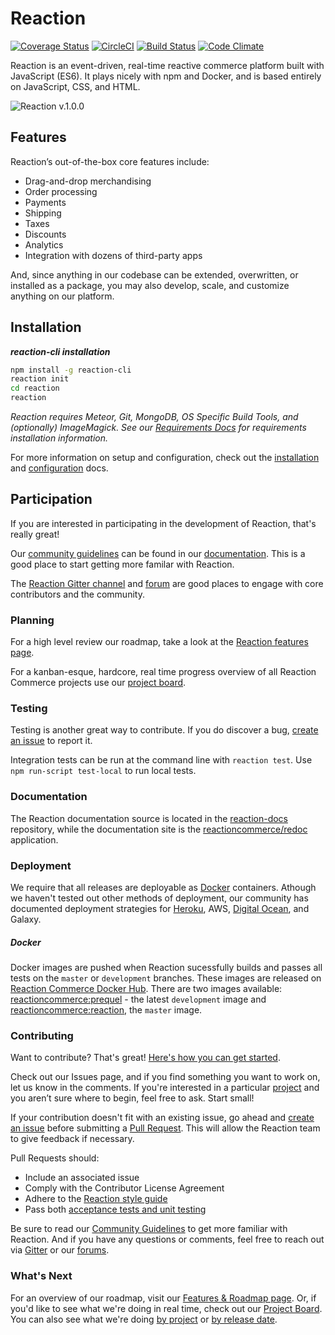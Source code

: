 # Reaction

[![Coverage Status](https://coveralls.io/repos/github/andela/kakashi-rc/badge.svg?branch=develop)](https://coveralls.io/github/andela/kakashi-rc?branch=develop)
[![CircleCI](https://circleci.com/gh/andela/kakashi-rc.svg?style=svg)](https://circleci.com/gh/andela/kakashi-rc)
[![Build Status](https://travis-ci.org/andela/kakashi-rc.svg?branch=master)](https://travis-ci.org/andela/kakashi-rc)
[![Code Climate](https://codeclimate.com/github/codeclimate/codeclimate/badges/gpa.svg)](https://codeclimate.com/github/codeclimate/codeclimate)


Reaction is an event-driven, real-time reactive commerce platform built with JavaScript (ES6). It plays nicely with npm and Docker, and is based entirely on JavaScript, CSS, and HTML. 

![Reaction v.1.0.0](https://raw.githubusercontent.com/reactioncommerce/reaction-docs/master/assets/rc-desktop.png)

## Features

Reaction’s out-of-the-box core features include:

* Drag-and-drop merchandising
* Order processing
* Payments
* Shipping
* Taxes
* Discounts
* Analytics
* Integration with dozens of third-party apps

And, since anything in our codebase can be extended, overwritten, or installed as a package, you may also develop, scale, and customize anything on our platform.

## Installation

**_reaction-cli installation_**

```bash
npm install -g reaction-cli
reaction init
cd reaction
reaction
```

_Reaction requires Meteor, Git, MongoDB, OS Specific Build Tools, and (optionally) ImageMagick. See our [Requirements Docs](https://docs.reactioncommerce.com/reaction-docs/master/requirements) for requirements installation information._

For more information on setup and configuration, check out the [installation](https://docs.reactioncommerce.com/reaction-docs/development/installation) and [configuration](https://docs.reactioncommerce.com/reaction-docs/development/configuration) docs.

## Participation

If you are interested in participating in the development of Reaction, that's really great!

Our [community guidelines](https://docs.reactioncommerce.com/reaction-docs/master/guidelines) can be found in our [documentation](https://docs.reactioncommerce.com/). This is a good place to start getting more familar with Reaction.

The [Reaction Gitter channel](https://gitter.im/reactioncommerce/reaction) and [forum](http://discourse.reactioncommerce.com/) are good places to engage with core contributors and the community.

### Planning

For a high level review our roadmap, take a look at the [Reaction features page](http://reactioncommerce.com/features).

For a kanban-esque, hardcore, real time progress overview of all Reaction Commerce projects use our [project board](https://waffle.io/reactioncommerce/reaction).

### Testing

Testing is another great way to contribute. If you do discover a bug, [create an issue](https://github.com/reactioncommerce/reaction/issues/new) to report it.

Integration tests can be run at the command line with `reaction test`. Use `npm run-script test-local` to run local tests.

### Documentation

The Reaction documentation source is located in the [reaction-docs](https://github.com/reactioncommerce/reaction-docs) repository, while the documentation site is the [reactioncommerce/redoc](https://github.com/reactioncommerce/redoc) application.


### Deployment

We require that all releases are deployable as [Docker](https://www.docker.com/) containers.  Athough we haven't tested out other methods of deployment, our community has documented deployment strategies for [Heroku](https://github.com/reactioncommerce/reaction/issues/1363), AWS, [Digital Ocean](https://gist.github.com/jshimko/745ca66748846551692e24c267a56060), and Galaxy.

##### Docker

Docker images are pushed when Reaction sucessfully builds and passes all tests on the `master` or `development` branches. These images are released on [Reaction Commerce Docker Hub](https://hub.docker.com/u/reactioncommerce/). There are two images available: [reactioncommerce:prequel](https://hub.docker.com/r/reactioncommerce/prequel/) - the latest `development` image and [reactioncommerce:reaction](https://hub.docker.com/r/reactioncommerce/reaction/), the `master` image.


### Contributing

Want to contribute? That's great! [Here's how you can get started](https://guides.github.com/activities/contributing-to-open-source/#contributing).

Check out our Issues page, and if you find something you want to work on, let us know in the comments. If you're interested in a particular [project](https://github.com/reactioncommerce/reaction/projects) and you aren’t sure where to begin, feel free to ask. Start small!

If your contribution doesn't fit with an existing issue, go ahead and [create an issue](https://github.com/reactioncommerce/reaction/issues/new) before submitting a [Pull Request](https://help.github.com/articles/about-pull-requests/). This will allow the Reaction team to give feedback if necessary. 

Pull Requests should:

-   Include an associated issue
-   Comply with the Contributor License Agreement
-   Adhere to the [Reaction style guide](https://docs.reactioncommerce.com/reaction-docs/master/styleguide)
-   Pass both [acceptance tests and unit testing](https://docs.reactioncommerce.com/reaction-docs/master/testing-reaction)

Be sure to read our [Community Guidelines](https://docs.reactioncommerce.com/reaction-docs/master/guidelines) to get more familiar with Reaction. And if you have any questions or comments, feel free to reach out via [Gitter](https://gitter.im/reactioncommerce/reaction) or our [forums](http://discourse.reactioncommerce.com/). 

### What's Next

For an overview of our roadmap, visit our [Features & Roadmap page](https://reactioncommerce.com/roadmap). Or, if you'd like to see what we're doing in real time, check out our [Project Board](https://waffle.io/reactioncommerce/reaction). You can also see what we're doing [by project](https://github.com/reactioncommerce/reaction/projects) or [by release date](https://github.com/reactioncommerce/reaction/milestones).
